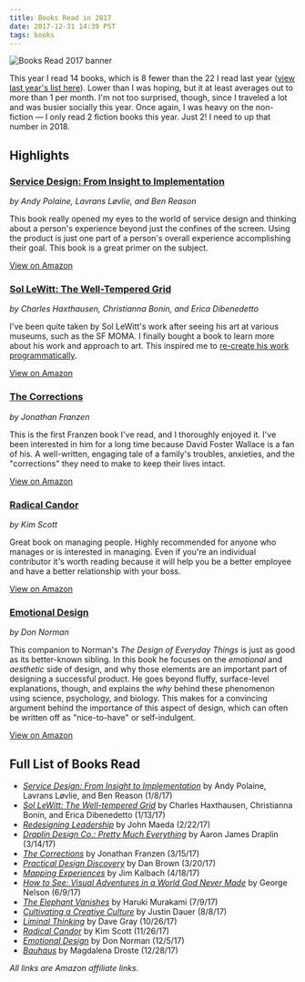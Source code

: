 ```yaml
---
title: Books Read in 2017
date: 2017-12-31 14:39 PST
tags: books
---
```


![Books Read 2017 banner](/images/books-read-2017.jpg?1)

This year I read 14 books, which is 8 fewer than the 22 I read last year ([view last year's list here](/2017/01/03/books-i-read-in-2016/)). Lower than I was hoping, but it at least averages out to more than 1 per month. I'm not too surprised, though, since I traveled a lot and was busier socially this year. Once again, I was heavy on the non-fiction — I only read 2 fiction books this year. Just 2! I need to up that number in 2018.

## Highlights

### [Service Design: From Insight to Implementation](http://amzn.to/2C2RVm2)

_by Andy Polaine, Lavrans Løvlie, and Ben Reason_

This book really opened my eyes to the world of service design and thinking about a person's experience beyond just the confines of the screen. Using the product is just one part of a person's overall experience accomplishing their goal. This book is a great primer on the subject.

[View on Amazon](http://amzn.to/2C2RVm2)

### [Sol LeWitt: The Well-Tempered Grid](http://amzn.to/2CrvESa)

_by Charles Haxthausen, Christianna Bonin, and Erica Dibenedetto_

I've been quite taken by Sol LeWitt's work after seeing his art at various museums, such as the SF MOMA. I finally bought a book to learn more about his work and approach to art. This inspired me to [re-create his work programmatically](http://codepen.io/jlzych/full/rjVoby/).

[View on Amazon](http://amzn.to/2CrvESa)

### [The Corrections](http://amzn.to/2End9wl)

_by Jonathan Franzen_

This is the first Franzen book I've read, and I thoroughly enjoyed it. I've been interested in him for a long time because David Foster Wallace is a fan of his. A well-written, engaging tale of a family's troubles, anxieties, and the "corrections" they need to make to keep their lives intact.

[View on Amazon](http://amzn.to/2End9wl)

### [Radical Candor](http://amzn.to/2CuEXhN)

_by Kim Scott_

Great book on managing people. Highly recommended for anyone who manages or is interested in managing. Even if you're an individual contributor it's worth reading because it will help you be a better employee and have a better relationship with your boss.

[View on Amazon](http://amzn.to/2CuEXhN)

### [Emotional Design](http://amzn.to/2lyxGFN)

_by Don Norman_

This companion to Norman's _The Design of Everyday Things_ is just as good as its better-known sibling. In this book he focuses on the _emotional_ and _aesthetic_ side of design, and why those elements are an important part of designing a successful product. He goes beyond fluffy, surface-level explanations, though, and explains the _why_ behind these phenomenon using science, psychology, and biology. This makes for a convincing argument behind the importance of this aspect of design, which can often be written off as "nice-to-have" or self-indulgent.

[View on Amazon](http://amzn.to/2lyxGFN)

## Full List of Books Read

* _[Service Design: From Insight to Implementation](http://amzn.to/2C2RVm2)_ by Andy Polaine, Lavrans Løvlie, and Ben Reason (1/8/17)
* _[Sol LeWitt: The Well-tempered Grid](http://amzn.to/2CrvESa)_ by Charles Haxthausen, Christianna Bonin, and Erica Dibenedetto (1/13/17)
* _[Redesigning Leadership](http://amzn.to/2EnidRq)_ by John Maeda (2/22/17)
* _[Draplin Design Co.: Pretty Much Everything](http://amzn.to/2C0CBGp)_ by Aaron James Draplin (3/14/17)
* _[The Corrections](http://amzn.to/2End9wl)_ by Jonathan Franzen (3/15/17)
* _[Practical Design Discovery](http://amzn.to/2CqVvd5)_ by Dan Brown (3/20/17)
* _[Mapping Experiences](http://amzn.to/2DGE7y7)_ by Jim Kalbach (4/18/17)
* _[How to See: Visual Adventures in a World God Never Made](http://amzn.to/2lxBo2B)_ by George Nelson (6/9/17)
* _[The Elephant Vanishes](http://amzn.to/2C28E9b)_ by Haruki Murakami (7/9/17)
* _[Cultivating a Creative Culture](http://amzn.to/2Er2xNi)_ by Justin Dauer (8/8/17)
* _[Liminal Thinking](http://amzn.to/2DFFgpJ)_ by Dave Gray (10/26/17)
* _[Radical Candor](http://amzn.to/2CuEXhN)_ by Kim Scott (11/26/17)
* _[Emotional Design](http://amzn.to/2lyxGFN)_ by Don Norman (12/5/17)
* _[Bauhaus](http://amzn.to/2DEitKG)_ by Magdalena Droste (12/28/17)

_All links are Amazon affiliate links._
